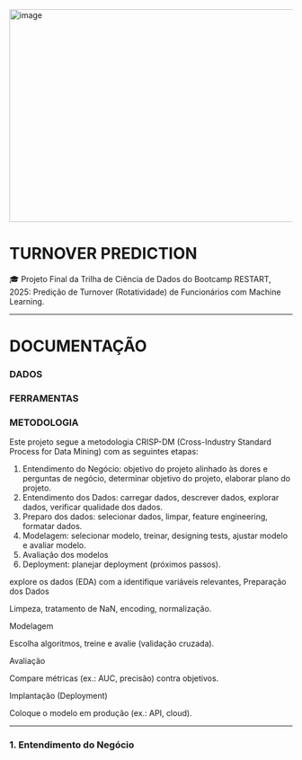  <img width="1080" height="379" alt="image" src="https://github.com/user-attachments/assets/5651cf91-42cf-4a3e-8606-5ce0830c02bc" />

 
 # TURNOVER PREDICTION

🎓 Projeto Final da Trilha de Ciência de Dados do Bootcamp RESTART, 2025: Predição de Turnover (Rotatividade) de Funcionários com Machine Learning.  
___
# DOCUMENTAÇÃO

### DADOS

### FERRAMENTAS

### METODOLOGIA
Este projeto segue a metodologia CRISP-DM (Cross-Industry Standard Process for Data Mining) com as seguintes etapas: 
1. Entendimento do Negócio: objetivo do projeto alinhado às dores e perguntas de negócio, determinar objetivo do projeto, elaborar plano do projeto. 
2. Entendimento dos Dados: carregar dados, descrever dados, explorar dados, verificar qualidade dos dados. 
3. Preparo dos dados: selecionar dados, limpar, feature engineering, formatar dados.
4. Modelagem: selecionar modelo, treinar, designing tests, ajustar modelo e avaliar modelo. 
5. Avaliação dos modelos 
6. Deployment: planejar deployment (próximos passos). 

explore os dados (EDA) com a  identifique variáveis relevantes, 
Preparação dos Dados

Limpeza, tratamento de NaN, encoding, normalização.

Modelagem

Escolha algoritmos, treine e avalie (validação cruzada).

Avaliação

Compare métricas (ex.: AUC, precisão) contra objetivos.

Implantação (Deployment)

Coloque o modelo em produção (ex.: API, cloud).

___
### 1. Entendimento do Negócio
